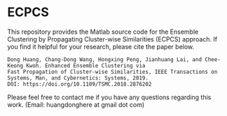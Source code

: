 # ECPCS

This repository provides the Matlab source code for the Ensemble Clustering by Propagating Cluster-wise Similarities (ECPCS) approach. 
If you find it helpful for your research, please cite the paper below. 

```
Dong Huang, Chang-Dong Wang, Hongxing Peng, Jianhuang Lai, and Chee-Keong Kwoh. Enhanced Ensemble Clustering via 
Fast Propagation of Cluster-wise Similarities, IEEE Transactions on Systems, Man, and Cybernetics: Systems, 2019.
DOI: https://doi.org/10.1109/TSMC.2018.2876202
```

Please feel free to contact me if you have any questions regarding this work. (Email: huangdonghere at gmail dot com)

